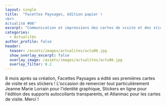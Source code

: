 ```yaml
---
layout: single
title:  "Facettes Paysages, édition papier !
<br>
Actualité #06"
excerpt: "Communication et impressions des cartes de visite et des stickers Facettes Paysages !"
categories:
  - Actualités
author_profile: false
header:
  teaser: /assets/images/actualites/actu06.jpg
  show_overlay_excerpt: false
  overlay_image: /assets/images/actualites/actu06.jpg
  overlay_filter: 0.2
---
```


8 mois après sa création, Facettes Paysages a édité ses premières cartes de visite et ses stickers ! L'occasion de remercier tout particulièrement Jeanne Marie Lorrain pour l'identité graphique, Stickers en ligne pour l'édition des supports autocollants transparents, et Atlanmac pour les cartes de visite. Merci !